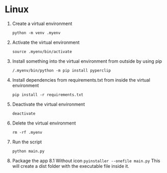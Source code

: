 #  Linux

1. Create a virtual environment
    ```
    python -m venv .myenv
    ```

2. Activate the virtual environment
    ```
    source .myenv/bin/activate
    ```

3. Install something into the virtual environment from outside by using pip
    ```
    /.myenv/bin/python -m pip install pyperclip
    ```

4. Install dependencies from requirements.txt from inside the virtual environment
    ```
    pip install -r requirements.txt
    ```

5. Deactivate the virtual environment
    ```
    deactivate
    ```

6. Delete the virtual environment
    ```
    rm -rf .myenv
    ```

7. Run the script
    ```
    python main.py
    ```

8. Package the app
    8.1 Without icon
        ```
        pyinstaller --onefile main.py
        ```
        This will create a dist folder with the executable file inside it.


